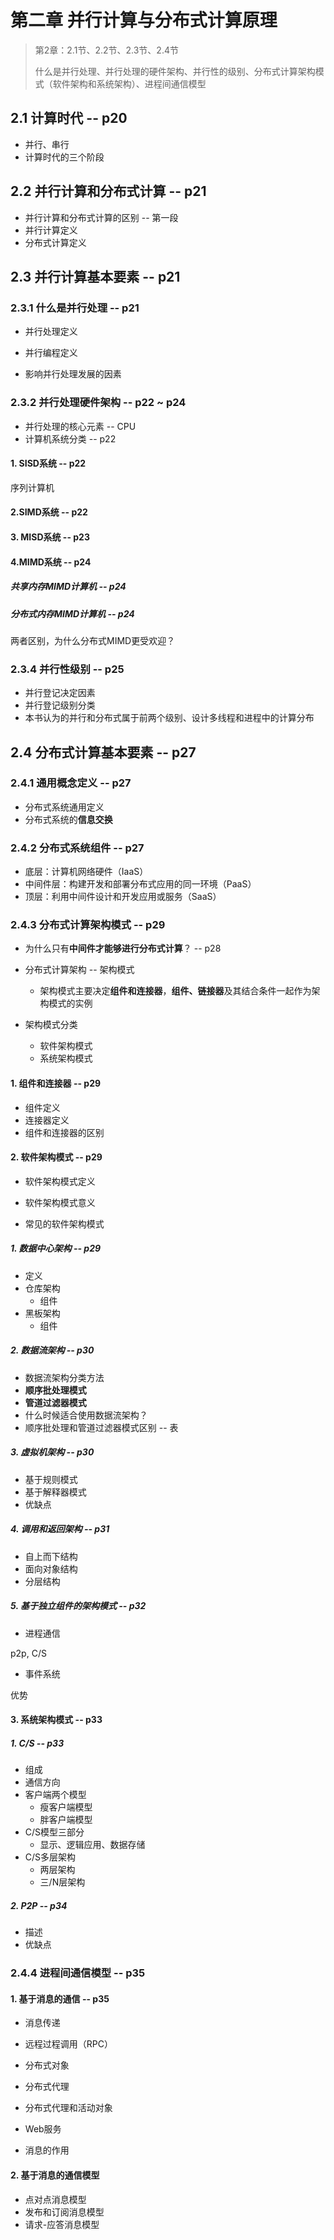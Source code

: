 # 第二章 并行计算与分布式计算原理

> 第2章：2.1节、2.2节、2.3节、2.4节
>
> 什么是并行处理、并行处理的硬件架构、并行性的级别、分布式计算架构模式（软件架构和系统架构）、进程间通信模型

## 2.1 计算时代  --  p20

- 并行、串行
- 计算时代的三个阶段

## 2.2 并行计算和分布式计算  --  p21

- 并行计算和分布式计算的区别  --  第一段
- 并行计算定义
- 分布式计算定义

## 2.3 并行计算基本要素  --  p21

### 2.3.1 什么是并行处理  --  p21

- 并行处理定义 

- 并行编程定义 
- 影响并行处理发展的因素  

### 2.3.2 并行处理硬件架构  --  p22 ~ p24

- 并行处理的核心元素  --  CPU
- 计算机系统分类  --  p22

#### 1. SISD系统  --  p22

序列计算机

#### 2.SIMD系统  --  p22

#### 3. MISD系统  --  p23

#### 4.MIMD系统  --  p24

##### 共享内存MIMD计算机  --  p24

##### 分布式内存MIMD计算机  --  p24

两者区别，为什么分布式MIMD更受欢迎？

### 2.3.4 并行性级别  --  p25

- 并行登记决定因素
- 并行登记级别分类
- 本书认为的并行和分布式属于前两个级别、设计多线程和进程中的计算分布

## 2.4 分布式计算基本要素  --  p27

### 2.4.1 通用概念定义  --  p27

- 分布式系统通用定义
- 分布式系统的**信息交换**

### 2.4.2 分布式系统组件  --  p27

- 底层：计算机网络硬件（IaaS）
- 中间件层：构建开发和部署分布式应用的同一环境（PaaS）
- 顶层：利用中间件设计和开发应用或服务（SaaS）

### 2.4.3 分布式计算架构模式  --  p29

- 为什么只有**中间件才能够进行分布式计算**？  --  p28

- 分布式计算架构  --  架构模式
  - 架构模式主要决定**组件和连接器**，**组件、链接器**及其结合条件一起作为架构模式的实例
- 架构模式分类
  - 软件架构模式
  - 系统架构模式

#### 1. 组件和连接器  --  p29

- 组件定义
- 连接器定义
- 组件和连接器的区别

#### 2. 软件架构模式  --  p29

- 软件架构模式定义
- 软件架构模式意义

- 常见的软件架构模式

##### 1. 数据中心架构  --  p29

- 定义
- 仓库架构
  - 组件
- 黑板架构
  - 组件

##### 2. 数据流架构  --  p30

- 数据流架构分类方法
- **顺序批处理模式**
- **管道过滤器模式**
- 什么时候适合使用数据流架构？
- 顺序批处理和管道过滤器模式区别  --  表

##### 3. 虚拟机架构  --  p30

- 基于规则模式
- 基于解释器模式
- 优缺点

##### 4. 调用和返回架构  --  p31

- 自上而下结构
- 面向对象结构
- 分层结构

##### 5. 基于独立组件的架构模式  --  p32

- 进程通信

p2p, C/S

- 事件系统

优势

#### 3. 系统架构模式  --  p33

##### 1. C/S  --  p33

- 组成
- 通信方向
- 客户端两个模型
  - 瘦客户端模型
  - 胖客户端模型
- C/S模型三部分
  - 显示、逻辑应用、数据存储
- C/S多层架构
  - 两层架构
  - 三/N层架构

##### 2. P2P  --  p34

- 描述
- 优缺点

### 2.4.4 进程间通信模型  --  p35  

#### 1. 基于消息的通信  --  p35

- 消息传递
- 远程过程调用（RPC）
- 分布式对象
- 分布式代理
- 分布式代理和活动对象
- Web服务



- 消息的作用

#### 2. 基于消息的通信模型

- 点对点消息模型
- 发布和订阅消息模型
- 请求-应答消息模型